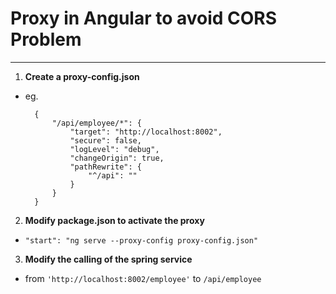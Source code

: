 # Proxy in Angular to avoid CORS Problem
-----------------------------------------

1. **Create a proxy-config.json**
- eg.

        {
            "/api/employee/*": {
                "target": "http://localhost:8002",
                "secure": false,
                "logLevel": "debug",
                "changeOrigin": true,
                "pathRewrite": {
                    "^/api": ""
                }
            }
        }

2. **Modify package.json to activate the proxy**
-   `"start": "ng serve --proxy-config proxy-config.json"`

3. **Modify the calling of the spring service**
-   from `'http://localhost:8002/employee'` to `/api/employee`